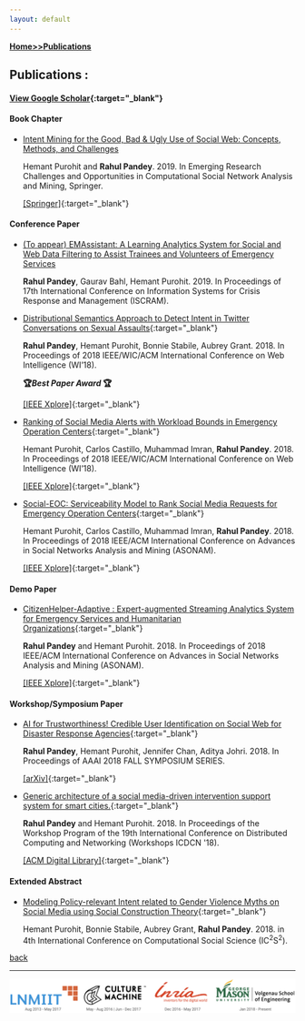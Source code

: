 ```yaml
---
layout: default
---
```

**[Home\>\>](./)[Publications](./publications.html)**
## Publications :

#### [View Google Scholar](https://scholar.google.com/citations?user=fKMSzz0AAAAJ&hl=en){:target="_blank"}

#### Book Chapter
* [Intent Mining for the Good, Bad & Ugly Use of Social Web: Concepts, Methods, and Challenges](http://ist.gmu.edu/~hpurohit/informatics-lab/papers/snam-chapter-intent-FINAL.pdf)

	Hemant Purohit and **Rahul Pandey**. 2019. In Emerging Research Challenges and Opportunities in Computational Social Network Analysis and Mining, Springer.

	[\[Springer\]](https://doi.org/10.1007/978-3-319-94105-9_1){:target="_blank"}


#### Conference Paper
* [(To appear) EMAssistant: A Learning Analytics System for Social and Web Data Filtering to Assist Trainees and Volunteers of Emergency Services]()

	**Rahul Pandey**, Gaurav Bahl, Hemant Purohit. 2019. In Proceedings of 17th International Conference on Information Systems for Crisis Response and Management (ISCRAM).

* [Distributional Semantics Approach to Detect Intent in Twitter Conversations on Sexual Assaults](https://arxiv.org/pdf/1810.01012.pdf){:target="_blank"}

	**Rahul Pandey**, Hemant Purohit, Bonnie Stabile, Aubrey Grant. 2018. In Proceedings of 2018 IEEE/WIC/ACM International Conference on Web Intelligence (WI’18).

	**🏆_Best Paper Award_ 🏆**

	[\[IEEE Xplore\]](https://doi.org/10.1109/WI.2018.00-80){:target="_blank"}

* [Ranking of Social Media Alerts with Workload Bounds in Emergency Operation Centers](https://arxiv.org/pdf/1809.08489.pdf){:target="_blank"}

	Hemant Purohit, Carlos Castillo, Muhammad Imran, **Rahul Pandey**. 2018. In Proceedings of 2018 IEEE/WIC/ACM International Conference on Web Intelligence (WI’18).

	[\[IEEE Xplore\]](https://doi.org/10.1109/WI.2018.00-88){:target="_blank"}

* [Social-EOC: Serviceability Model to Rank Social Media Requests for Emergency Operation Centers](http://chato.cl/papers/purohit_castillo_imran_pandey_2018_social_eoc_social_media_emergency_operation_center.pdf){:target="_blank"}

	Hemant Purohit, Carlos Castillo, Muhammad Imran, **Rahul Pandey**. 2018. In Proceedings of 2018 IEEE/ACM International Conference on Advances in Social Networks Analysis and Mining (ASONAM).  

	[\[IEEE Xplore\]](https://doi.org/10.1109/ASONAM.2018.8508709){:target="_blank"}


#### Demo Paper
* [CitizenHelper-Adaptive : Expert-augmented Streaming Analytics System for Emergency Services and Humanitarian Organizations](https://www.researchgate.net/profile/Hemant_Purohit2/publication/327848833_CitizenHelper-Adaptive_Expert-augmented_Streaming_Analytics_System_for_Emergency_Services_and_Humanitarian_Organizations/links/5ba9729945851574f7e3f7f4/CitizenHelper-Adaptive-Expert-augmented-Streaming-Analytics-System-for-Emergency-Services-and-Humanitarian-Organizations.pdf){:target="_blank"}

	**Rahul Pandey** and Hemant Purohit. 2018. In Proceedings of 2018 IEEE/ACM International Conference on Advances in Social Networks Analysis and Mining (ASONAM).

	[\[IEEE Xplore\]](https://doi.org/10.1109/ASONAM.2018.8508374){:target="_blank"}

#### Workshop/Symposium Paper
* [AI for Trustworthiness! Credible User Identification on Social Web for Disaster Response Agencies](https://arxiv.org/pdf/1810.01013.pdf){:target="_blank"}

	**Rahul Pandey**, Hemant Purohit, Jennifer Chan, Aditya Johri. 2018. In Proceedings of AAAI 2018 FALL SYMPOSIUM SERIES.

	[\[arXiv\]](https://arxiv.org/abs/1810.01013){:target="_blank"}

* [Generic architecture of a social media-driven intervention support system for smart cities.](https://mason.gmu.edu/~rpandey4/scc18-gbv-social.pdf){:target="_blank"}

	**Rahul Pandey** and Hemant Purohit. 2018. In Proceedings of the Workshop Program of the 19th International Conference on Distributed Computing and Networking (Workshops ICDCN '18).

	[\[ACM Digital Library\]](https://doi.org/10.1145/3170521.3170528){:target="_blank"}

#### Extended Abstract
* [Modeling Policy-relevant Intent related to Gender Violence Myths on Social Media using Social Construction Theory](http://mason.gmu.edu/~rpandey4/modeling-gbv-policy-intent-ic2s218.pdf){:target="_blank"}

	Hemant Purohit, Bonnie Stabile, Aubrey Grant, **Rahul Pandey**. 2018. in 4th International Conference on Computational Social Science (IC<sup>2</sup>S<sup>2</sup>).

[back](./)
* * *

![](all_org.png)
